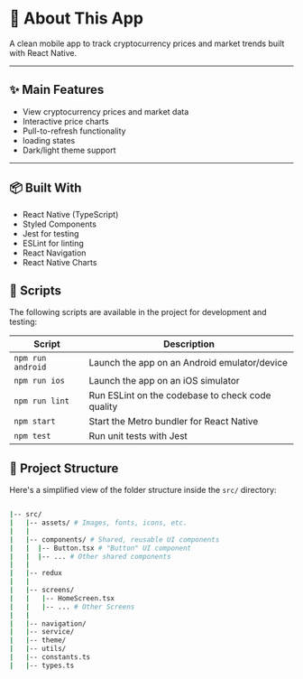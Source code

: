 # 📱 About This App

A clean mobile app to track cryptocurrency prices and market trends built with React Native.

---

## ✨ Main Features

- View cryptocurrency prices and market data
- Interactive price charts
- Pull-to-refresh functionality
- loading states
- Dark/light theme support

---

## 📦 Built With

- React Native (TypeScript)
- Styled Components
- Jest for testing
- ESLint for linting
- React Navigation
- React Native Charts

## 🚀 Scripts

The following scripts are available in the project for development and testing:

| Script            | Description                                      |
| ----------------- | ------------------------------------------------ |
| `npm run android` | Launch the app on an Android emulator/device     |
| `npm run ios`     | Launch the app on an iOS simulator               |
| `npm run lint`    | Run ESLint on the codebase to check code quality |
| `npm start`       | Start the Metro bundler for React Native         |
| `npm test`        | Run unit tests with Jest                         |

## 📁 Project Structure

Here's a simplified view of the folder structure inside the `src/` directory:

```bash

|-- src/
|   |-- assets/ # Images, fonts, icons, etc.
|   |
|   |-- components/ # Shared, reusable UI components
|   |  |-- Button.tsx # "Button" UI component
|   |  |-- ... # Other shared components
|   |
|   |-- redux
|   |
|   |-- screens/
|   |   |-- HomeScreen.tsx
|   |   |-- ... # Other Screens
|   |
|   |-- navigation/
|   |-- service/
|   |-- theme/
|   |-- utils/
|   |-- constants.ts
|   |-- types.ts

```
